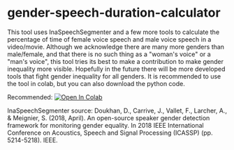 # gender-speech-duration-calculator
This tool uses InaSpeechSegmenter and a few more tools to calculate the percentage of time of female voice speech and male voice speech in a video/movie.
Although we acknowledge there are many more genders than male/female, and that there is no such thing as a "woman's voice" or a "man's voice", this tool tries its best to make a contribution to make gender inequality more visible. Hopefully in the future there will be more developed tools that fight gender inequality for all genders.
It is recommended to use the tool in colab, but you can also download the python code.

Recommended: 
<a href="https://colab.research.google.com/github/mica-hirsch/gender-speech-duration-calculator/blob/master/gender_speech_duration_calculator.ipynb">
  <img src="https://colab.research.google.com/assets/colab-badge.svg" alt="Open In Colab"/>
</a>

InaSpeechSegmenter source: 
Doukhan, D., Carrive, J., Vallet, F., Larcher, A., & Meignier, S. (2018, April). An open-source speaker gender detection framework for monitoring gender equality. In 2018 IEEE International Conference on Acoustics, Speech and Signal Processing (ICASSP) (pp. 5214-5218). IEEE.
